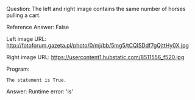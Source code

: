 Question: The left and right image contains the same number of horses pulling a cart.

Reference Answer: False

Left image URL: http://fotoforum.gazeta.pl/photo/0/mj/bb/5mg5/tCQlSDdf7gQjttHy0X.jpg

Right image URL: https://usercontent1.hubstatic.com/8511556_f520.jpg

Program:

```
The statement is True.
```
Answer: Runtime error: 'is'

